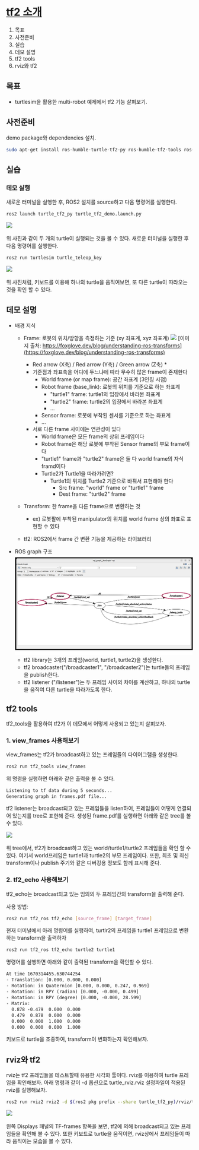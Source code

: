 
# [tf2 소개](https://docs.ros.org/en/humble/Tutorials/Intermediate/Tf2/Introduction-To-Tf2.html)
1. 목표
1. 사전준비
1. 실습
1. 데모 설명
1. tf2 tools
1. rviz와 tf2

## 목표
* turtlesim을 활용한 multi-robot 예제에서 tf2 기능 살펴보기.
## 사전준비
demo package와 dependencies 설치.

```bash
sudo apt-get install ros-humble-turtle-tf2-py ros-humble-tf2-tools ros-humble-tf-transformations
```

## 실습
### 데모 실행
새로운 터미널을 실행한 후, ROS2 설치를 source하고 다음 명령어를 실행한다.

```bash
ros2 launch turtle_tf2_py turtle_tf2_demo.launch.py
```

![](https://docs.ros.org/en/humble/_images/turtlesim_follow1.png)

위 사진과 같이 두 개의 turtle이 실행되는 것을 볼 수 있다.
새로운 터미널을 실행한 후 다음 명령어를 실행한다.
```bash
ros2 run turtlesim turtle_teleop_key
```

![](https://docs.ros.org/en/humble/_images/turtlesim_follow2.png)

위 사진처럼, 키보드를 이용해 하나의 turtle을 움직여보면, 또 다른 turtle이 따라오는 것을 확인 할 수 있다. 

## 데모 설명
* 배경 지식
  * Frame: 로봇의 위치/방향을 측정하는 기준 (xy 좌표계, xyz 좌표계)
    ![](https://foxglove.dev/images/blog/understanding-ros-transforms/sensors.webp)
    [이미지 출처: https://foxglove.dev/blog/understanding-ros-transforms](https://foxglove.dev/blog/understanding-ros-transforms)

    * Red arrow (X축) / Red arrow (Y축) / Green arrow (Z축)    * 
    * 기준점과 좌표축을 어디에 두느냐에 따라 무수히 많은 frame이 존재한다
      * World frame (or map frame): 공간 좌표계 (3인칭 시점)
      * Robot frame (base_link): 로봇의 위치를 기준으로 하는 좌표계
        * "turtle1" frame: turtle1의 입장에서 바라본 좌표계
        * "turtle2" frame: turtle2의 입장에서 바라본 좌표계
        * ...
      * Sensor frame: 로봇에 부착된 센서를 기준으로 하는 좌표계
      * ...
    * 서로 다른 frame 사이에는 연관성이 있다
      * World frame은 모든 frame의 상위 프레임이다
      * Robot frame은 해당 로봇에 부착된 Sensor frame의 부모 frame이다
      * "turtle1" frame과 "turtle2" frame은 둘 다 world frame의 자식 framd이다 
      * Turtle2가 Turtle1을 따라가려면?
        * Turtle1의 위치를 Turtle2 기준으로 바꿔서 표현해야 한다
          * Src frame: "world" frame or "turtle1" frame
          * Dest frame: "turtle2" frame
  * Transform: 한 frame을 다른 frame으로 변환하는 것
    * ex) 로봇팔에 부착된 manipulator의 위치를  world frame 상의 좌표로 표현할 수 있다
  
  * tf2: ROS2에서 frame 간 변환 기능을 제공하는 라이브러리 
* ROS graph 구조
  ![](../../img/tf2_demo_graph.jpg) 
  * tf2 library는 3개의 프레임(world, turtle1, turtle2)을 생성한다. 
  * tf2 broadcaster("/broadcaster1", "/broadcaster2")는 turtle들의 프레임을 publish한다.
  * tf2 listener ("/listener")는 두 프레임 사이의 차이를 계산하고, 하나의 turtle을 움직여 다른 turtle을 따라가도록 한다. 

## tf2 tools
tf2_tools을 활용하여 tf2가 이 데모에서 어떻게 사용되고 있는지 살펴보자.

### 1. view_frames 사용해보기
view_frames는 tf2가 broadcast하고 있는 프레임들의 다이어그램을 생성한다.

```bash
ros2 run tf2_tools view_frames
```

위 명령을 실행하면 아래와 같은 출력을 볼 수 있다.

```
Listening to tf data during 5 seconds...
Generating graph in frames.pdf file...
```
tf2 listener는 broadcast되고 있는 프레임들을 listen하여, 프레임들이 어떻게 연결되어 있는지를 tree로 표현해 준다. 생성된 frame.pdf를 실행하면 아래와 같은 tree를 볼 수 있다.

![](https://docs.ros.org/en/humble/_images/turtlesim_frames.png)

위 tree에서, tf2가 broadcast하고 있는 world/turtle1/turtle2 프레임들을 확인 할 수 있다. 여기서 world프레임은 turtle1과 turtle2의 부모 프레임이다. 또한, 최초 및 최신 transform이나 publish 주기와 같은 디버깅용 정보도 함께 표시해 준다.

### 2. tf2_echo 사용해보기

tf2_echo는 broadcast되고 있는 임의의 두 프레임간의 transform을 출력해 준다.

사용 방법:
```bash
ros2 run tf2_ros tf2_echo [source_frame] [target_frame]
```

현재 터미널에서 아래 명령어를 실행하여, turtlr2의 프레임을 turtle1 프레임으로 변환하는 transform을 출력하자

```bash
ros2 run tf2_ros tf2_echo turtle2 turtle1
```

명령어를 실행하면 아래와 같이 출력된 transform을 확인할 수 있다.

```
At time 1670314455.630744254
- Translation: [0.000, 0.000, 0.000]
- Rotation: in Quaternion [0.000, 0.000, 0.247, 0.969]
- Rotation: in RPY (radian) [0.000, -0.000, 0.499]
- Rotation: in RPY (degree) [0.000, -0.000, 28.599]
- Matrix:
  0.878 -0.479  0.000  0.000
  0.479  0.878  0.000  0.000
  0.000  0.000  1.000  0.000
  0.000  0.000  0.000  1.000
```

키보드로 turtle을 조종하여, transform이 변화하는지 확인해보자.

## rviz와 tf2

rviz는 tf2 프레임들을 테스트할때 유용한 시각화 툴이다. rviz를 이용하여 turtle 프레임을 확인해보자. 아래 명령과 같이 -d 옵션으로 turtle_rviz.rviz 설정파일이 적용된 rviz를 실행해보자.

```bash
ros2 run rviz2 rviz2 -d $(ros2 pkg prefix --share turtle_tf2_py)/rviz/turtle_rviz.rviz
```

![](https://docs.ros.org/en/humble/_images/turtlesim_rviz1.png)

왼쪽 Displays 패널의 TF-frames 항목을 보면, tf2에 의해 broadcast되고 있는 프레임들을 확인해 볼 수 있다. 또한 키보드로 turtle을 움직이면, rviz상에서 프레임들이 따라 움직이는 모습을 볼 수 있다.
